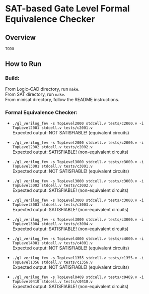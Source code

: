 # SAT-based Gate Level Formal Equivalence Checker 

## Overview
`TODO`

## How to Run

### Build:
From Logic-CAD directory, run `make`.\
From SAT directory, run `make`.\
From minisat directory, follow the README instructions.

### Formal Equivalence Checker:
* `./gl_verilog_fev -s TopLevel2000 stdcell.v tests/c2000.v -i TopLevel2001 stdcell.v tests/c2001.v`\
Expected output: NOT SATISFIABLE! (equivalent circuits)

* `./gl_verilog_fev -s TopLevel2000 stdcell.v tests/c2000.v -i TopLevel2002 stdcell.v tests/c2002.v`\
Expected output: SATISFIABLE! (non-equivalent circuits)

* `./gl_verilog_fev -s TopLevel3000 stdcell.v tests/c3000.v -i TopLevel3001 stdcell.v tests/c3001.v`\
Expected output: NOT SATISFIABLE! (equivalent circuits)

* `./gl_verilog_fev -s TopLevel3000 stdcell.v tests/c3000.v -i TopLevel3002 stdcell.v tests/c3002.v`\
Expected output: SATISFIABLE! (non-equivalent circuits)

* `./gl_verilog_fev -s TopLevel3000 stdcell.v tests/c3000.v -i TopLevel3003 stdcell.v tests/c3003.v`\
Expected output: SATISFIABLE! (non-equivalent circuits)

* `./gl_verilog_fev -s TopLevel3000 stdcell.v tests/c3000.v -i TopLevel3004 stdcell.v tests/c3004.v`\
Expected output: SATISFIABLE! (non-equivalent circuits)

* `./gl_verilog_fev -s TopLevel4000 stdcell.v tests/c4000.v -i TopLevel4001 stdcell.v tests/c4001.v`\
Expected output: NOT SATISFIABLE! (equivalent circuits)

* `./gl_verilog_fev -s TopLevel1355 stdcell.v tests/c1355.v -i TopLevel1356 stdcell.v tests/c1356.v`\
Expected output: NOT SATISFIABLE! (equivalent circuits)

* `./gl_verilog_fev -s TopLevel0409 stdcell.v tests/c0409.v -i TopLevel0410 stdcell.v tests/c0410.v`\
Expected output: SATISFIABLE! (non-equivalent circuits)
